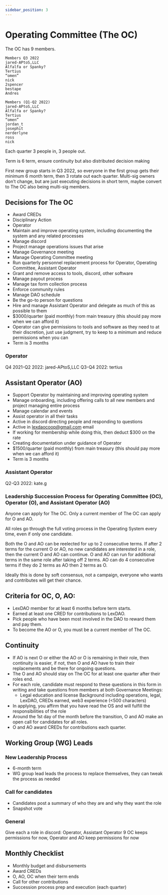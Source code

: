 ```yaml
---
sidebar_position: 3
---
```


# Operating Committee (The OC)

The OC has 9 members.

```
Members Q3 2022
jared-APtoS,LLC
Alfalfa or Spanky?
Tertius
“omen”
nick
2spencer
bestape
Andres
```
```
Members (Q1-Q2 2022)
jared-APtoS,LLC
Alfalfa or Spanky?
Tertius
“omen”
jordan_t
josephit
nerderlyne
ross
nick
```

Each quarter 3 people in, 3 people out. 

Term is 6 term, ensure continuity but also distributed decision making

First new group starts in Q3 2022, so everyone in the first group gets their minimum 6 month term, then 3 rotate out each quarter. Multi-sig owners don’t change, but are just executing decisions in short term, maybe convert to The OC also being multi-sig members.

## Decisions for The OC
- Award CREDs
- Disciplinary Action
- Operator
- Maintain and improve operating system, including documenting the system and any related processes
- Manage discord
- Project manage operations issues that arise
- Manage Governance meeting
- Manage Operating Committee meeting
- Run quarterly personnel replacement process for Operator, Operating Committee, Assistant Operator
- Grant and remove access to tools, discord, other software
- Manage payout process
- Manage tax form collection process
- Enforce community rules
- Manage DAO schedule
- Be the go-to person for questions
- Hire and manage Assistant Operator and delegate as much of this as possible to them
- $3000/quarter (paid monthly) from main treasury (this should pay more when we can afford it)
- Operator can give permissions to tools and software as they need to at their discretion, just use judgment, try to keep to a minimum and reduce permissions when you can
- Term is 3 months

### Operator
Q4 2021-Q2 2022: jared-APtoS,LLC
Q3-Q4 2022: tertius

## Assistant Operator (AO)
- Support Operator by maintaining and improving operating system
- Manage onboarding, including offering calls to all new members and project managing entire process
- Manage calendar and events
- Assist operator in all their tasks
- Active in discord directing people and responding to questions
- Active in lexdaocoop@gmail.com email
- If working for membership while doing this, then deduct $300 on the rate
- Creating documentation under guidance of Operator
- $1500/quarter (paid monthly) from main treasury (this should pay more when we can afford it)
- Term is 3 months

### Assistant Operator
Q2-Q3 2022: kate.g

### Leadership Succession Process for Operating Committee (OC), Operator (O), and Assistant Operator (AO)
Anyone can apply for The OC. Only a current member of The OC can apply for O and AO.

All roles go through the full voting process in the Operating System every time, even if only one candidate.

Both the O and AO can be reelected for up to 2 consecutive terms. If after 2 terms for the current O or AO, no new candidates are interested in a role, then the current O and AO can continue. O and AO can run for additional terms in the same role after taking off 2 terms. AO can do 4 consecutive terms if they do 2 terms as AO then 2 terms as O.

Ideally this is done by soft consensus, not a campaign, everyone who wants and contributes will get their chance.

## Criteria for OC, O, AO:
- LexDAO member for at least 6 months before term starts.
- Earned at least one CRED for contributions to LexDAO.
- Pick people who have been most involved in the DAO to reward them and pay them.
- To become the AO or O, you must be a current member of The OC.

## Continuity
- If AO is next O or either the AO or O is remaining in their role, then continuity is easier, if not, then O and AO have to train their replacements and be there for ongoing questions.
- The O and AO should stay on The OC for at least one quarter after their roles end.
- For each role, candidate must respond to these questions in this form in writing and take questions from members at both Governance Meetings:
  - Legal education and license
  Background including operations, legal, LexDAO, CREDs earned, web3 experience (<500 characters)
- In applying, you affirm that you have read the OS and will fulfill the responsibilities of the role
- Around the 1st day of the month before the transition, O and AO make an open call for candidates for all roles.
- O and AO award CREDs for contributions each quarter.

## Working Group (WG) Leads

### New Leadership Process
- 6-month term
- WG group lead leads the process to replace themselves, they can tweak the process as needed

### Call for candidates
- Candidates post a summary of who they are and why they want the role
- Snapshot vote

### General
Give each a role in discord: Operator, Assistant Operator
9 OC keeps permissions for now, Operator and AO keep permissions for now

## Monthly Checklist
- Monthly budget and disbursements
- Award CREDs
- O, AO, OC when their term ends
- Call for other contributions
- Succession process prep and execution (each quarter)
